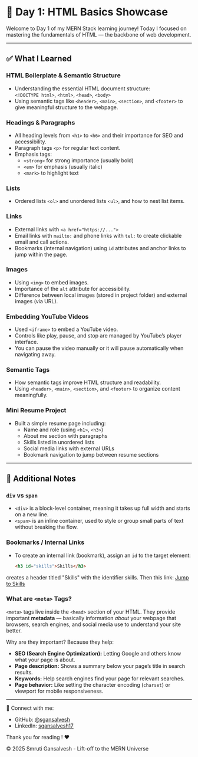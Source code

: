 # 🧱 Day 1: HTML Basics Showcase

Welcome to Day 1 of my MERN Stack learning journey! Today I focused on mastering the fundamentals of HTML — the backbone of web development.

---

## ✅ What I Learned

### HTML Boilerplate & Semantic Structure
- Understanding the essential HTML document structure:  
  `<!DOCTYPE html>`, `<html>`, `<head>`, `<body>`
- Using semantic tags like `<header>`, `<main>`, `<section>`, and `<footer>` to give meaningful structure to the webpage.

### Headings & Paragraphs
- All heading levels from `<h1>` to `<h6>` and their importance for SEO and accessibility.
- Paragraph tags `<p>` for regular text content.
- Emphasis tags:
  - `<strong>` for strong importance (usually bold)
  - `<em>` for emphasis (usually italic)
  - `<mark>` to highlight text

### Lists
- Ordered lists `<ol>` and unordered lists `<ul>`, and how to nest list items.

### Links
- External links with `<a href="https://...">`
- Email links with `mailto:` and phone links with `tel:` to create clickable email and call actions.
- Bookmarks (internal navigation) using `id` attributes and anchor links to jump within the page.

### Images
- Using `<img>` to embed images.
- Importance of the `alt` attribute for accessibility.
- Difference between local images (stored in project folder) and external images (via URL).

### Embedding YouTube Videos
- Used `<iframe>` to embed a YouTube video.
- Controls like play, pause, and stop are managed by YouTube’s player interface.
- You can pause the video manually or it will pause automatically when navigating away.

### Semantic Tags
- How semantic tags improve HTML structure and readability.
- Using `<header>`, `<main>`, `<section>`, and `<footer>` to organize content meaningfully.

### Mini Resume Project
- Built a simple resume page including:
  - Name and role (using `<h1>`, `<h3>`)
  - About me section with paragraphs
  - Skills listed in unordered lists
  - Social media links with external URLs
  - Bookmark navigation to jump between resume sections

---

## 📝 Additional Notes

### `div` vs `span`
- `<div>` is a block-level container, meaning it takes up full width and starts on a new line.
- `<span>` is an inline container, used to style or group small parts of text without breaking the flow.

### Bookmarks / Internal Links
- To create an internal link (bookmark), assign an `id` to the target element:
  ```html
  <h3 id="skills">Skills</h3>
creates a header titled "Skills" with the identifier skills. Then this link:
  <a href="#skills">Jump to Skills</a>

### What are `<meta>` Tags?

`<meta>` tags live inside the `<head>` section of your HTML. They provide important **metadata** — basically information _about_ your webpage that browsers, search engines, and social media use to understand your site better.

Why are they important? Because they help:

- **SEO (Search Engine Optimization):** Letting Google and others know what your page is about.  
- **Page description:** Shows a summary below your page’s title in search results.  
- **Keywords:** Help search engines find your page for relevant searches.  
- **Page behavior:** Like setting the character encoding (`charset`) or viewport for mobile responsiveness.

---

🔗 Connect with me:
- GitHub: [@sgansalvesh](https://github.com/sgansalvesh)
- LinkedIn: [sgansalvesh17](https://www.linkedin.com/in/sgansalvesh17)
  
Thank you for reading ! ❤️ 

© 2025 Smruti Gansalvesh - Lift-off to the MERN Universe




